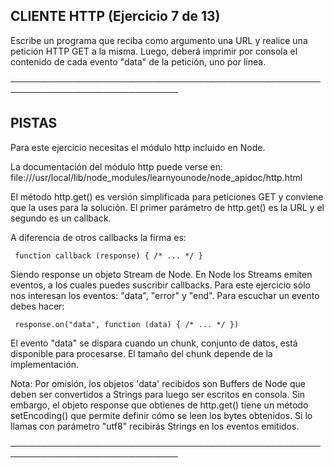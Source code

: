 ## CLIENTE HTTP (Ejercicio 7 de 13)

Escribe un programa que reciba como argumento una URL y realice una
petición HTTP GET a la misma. Luego, deberá imprimir por consola el
contenido de cada evento "data" de la petición, uno por línea.

─────────────────────────────────────────────────────────────────────────────

## PISTAS

Para este ejercicio necesitas el módulo http incluido en Node.

La documentación del módulo http puede verse en:
file:///usr/local/lib/node_modules/learnyounode/node_apidoc/http.html

El método http.get() es versión simplificada para peticiones GET y
conviene que la uses para la solución. El primer parámetro de http.get()
es la URL y el segundo es un callback.

A diferencia de otros callbacks la firma es:

     function callback (response) { /* ... */ }

Siendo response un objeto Stream de Node. En Node los Streams emiten
eventos, a los cuales puedes suscribir callbacks. Para este ejercicio sólo
nos interesan los eventos: "data", "error" y "end". Para escuchar un
evento debes hacer:

     response.on("data", function (data) { /* ... */ })

El evento "data" se dispara cuando un chunk, conjunto de datos, está
disponible para procesarse. El tamaño del chunk depende de la
implementación.

Nota: Por omisión, los objetos 'data' recibidos son Buffers de Node que
deben ser convertidos a Strings para luego ser escritos en consola. Sin
embargo, el objeto response que obtienes de http.get() tiene un método
setEncoding() que permite definir cómo se leen los bytes obtenidos. Si lo
llamas con parámetro "utf8" recibirás Strings en los eventos emitidos.

─────────────────────────────────────────────────────────────────────────────
